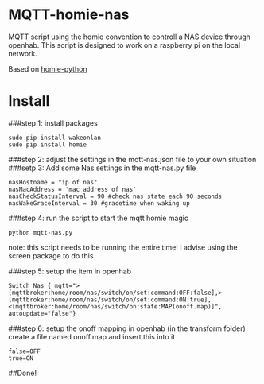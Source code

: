 # MQTT-homie-nas
MQTT script using the homie convention to controll a NAS device through openhab.
This script is designed to work on a raspberry pi on the local network.

Based on [homie-python](https://github.com/jalmeroth/homie-python) 

# Install
###step 1: install packages
```
sudo pip install wakeonlan
sudo pip install homie
```
###step 2: adjust the settings in the mqtt-nas.json file to your own situation
###setp 3: Add some Nas settings in the mqtt-nas.py file
```
nasHostname = "ip of nas"
nasMacAddress = 'mac address of nas'
nasCheckStatusInterval = 90 #check nas state each 90 seconds
nasWakeGraceInterval = 30 #gracetime when waking up
```
###step 4: run the script to start the mqtt homie magic 
```
python mqtt-nas.py
```
note: this script needs to be running the entire time! I advise using the screen package to do this

###step 5: setup the item in openhab
```
Switch Nas { mqtt=">[mqttbroker:home/room/nas/switch/on/set:command:OFF:false],>[mqttbroker:home/room/nas/switch/on/set:command:ON:true],<[mqttbroker:home/room/nas/switch/on:state:MAP(onoff.map)]", autoupdate="false"}
```
###step 6: setup the onoff mapping in openhab (in the transform folder)
create a file named onoff.map and insert this into it
```
false=OFF
true=ON
```
##Done!